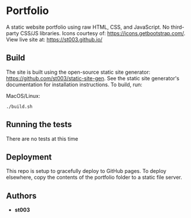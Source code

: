 # Portfolio

A static website portfolio using raw HTML, CSS, and JavaScript. No third-party CSS/JS libraries. Icons courtesy of: https://icons.getbootstrap.com/. View live site at: https://st003.github.io/

## Build

The site is built using the open-source static site generator: https://github.com/st003/static-site-gen. See the static site generator's documentation for installation instructions. To build, run:

MacOS/Linux:
```
./build.sh
```

## Running the tests

There are no tests at this time

## Deployment

This repo is setup to gracefully deploy to GitHub pages. To deploy elsewhere, copy the contents of the portfolio folder to a static file server.

## Authors

* **st003**
